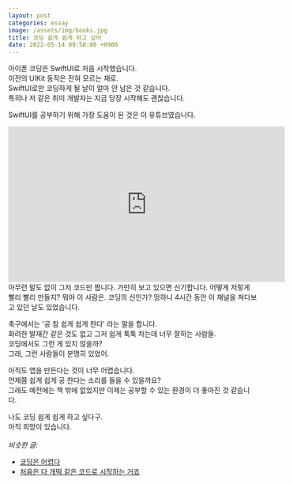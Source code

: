 ```yaml
---
layout: post
categories: essay
image: /assets/img/books.jpg
title: 코딩 쉽게 쉽게 하고 싶어
date: 2022-05-14 09:58:00 +0900
---
```


아이폰 코딩은 SwiftUI로 처음 시작했습니다.  
이전의 UIKit 동작은 전혀 모르는 채로.  
SwiftUI로만 코딩하게 될 날이 얼마 안 남은 것 같습니다.  
특히나 저 같은 취미 개발자는 지금 당장 시작해도 괜찮습니다.

SwiftUI를 공부하기 위해 가장 도움이 된 것은 이 유튜브였습니다.
<br>
<iframe width="560" height="315" src="https://www.youtube.com/embed/Pd90OTQiOaA" title="YouTube video player" frameborder="0" allow="accelerometer; autoplay; clipboard-write; encrypted-media; gyroscope; picture-in-picture" allowfullscreen></iframe>
<br>
아무런 말도 없이 그저 코드만 짭니다.  
가만히 보고 있으면 신기합니다.  
어떻게 저렇게 빨리 빨리 만들지?  
뭐야 이 사람은. 코딩의 신인가?    
멍하니 4시간 동안 이 채널을 쳐다보고 있던 날도 있었습니다.

축구에서는 '공 참 쉽게 쉽게 찬다' 라는 말을 합니다.  
화려한 발재간 같은 것도 없고 그저 쉽게 툭툭 차는데 너무 잘하는 사람들.  
코딩에서도 그런 게 있지 않을까?  
그래, 그런 사람들이 분명히 있었어.

아직도 앱을 만든다는 것이 너무 어렵습니다.  
언제쯤 쉽게 쉽게 공 찬다는 소리를 들을 수 있을까요?  
그래도 예전에는 책 밖에 없었지만 이제는 공부할 수 있는 환경이 더 좋아진 것 같습니다.  

나도 코딩 쉽게 쉽게 하고 싶다구.  
아직 희망이 있습니다.
<br>
<br>
*비슷한 글:*
* [코딩은 어렵다](/essay/2021/09/05/코딩은-어렵다.html)
* [처음은 다 개떡 같은 코드로 시작하는 거죠](/essay/2022/01/25/shit-code.html)
